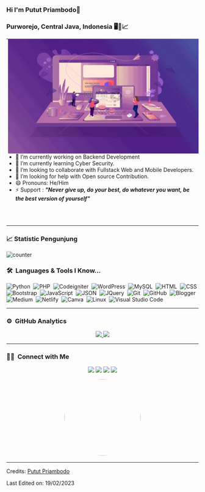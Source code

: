 ### Hi I'm Putut Priambodo👋
### Purworejo, Central Java, Indonesia 🖥️🪪📈

<img align="right" src="https://github.com/PututDev/PututDev/blob/master/vizualization.gif" width="500" height="300" style="transform: rotateY(180deg);" />

---

- 🔭 I’m currently working on Backend Development
- 🌱 I’m currently learning Cyber Security.
- 👯 I’m looking to collaborate with Fullstack Web and Mobile Developers.
- 🤔 I’m looking for help with Open source Contribution.
- 😄 Pronouns: He/Him
- ⚡ Support : <b><i>"Never give up, do your best, do whatever you want, be the best version of yourself"</i></b>

<br/><br/>

---

### 📈 Statistic Pengunjung

![counter](https://count.getloli.com/get/@pututdev-github-readme?theme=rule34)

### 🛠 &nbsp;Languages & Tools I Know...

![Python](https://img.shields.io/badge/-Python-05122A?style=flat&logo=python)&nbsp;
![PHP](https://img.shields.io/badge/-PHP-05122A?style=flat&logo=php)&nbsp;
![Codeigniter](https://img.shields.io/badge/-Codeigniter-05122A?style=flat&logo=codeigniter)&nbsp;
![WordPress](https://img.shields.io/badge/-WordPress-blue?style=flat&logo=wordpress)&nbsp;
![MySQL](https://img.shields.io/badge/-MySQL-05122A?style=flat&logo=mysql)&nbsp;
![HTML](https://img.shields.io/badge/-HTML-05122A?style=flat&logo=HTML5)&nbsp;
![CSS](https://img.shields.io/badge/-CSS-05122A?style=flat&logo=CSS3&logoColor=1572B6)&nbsp;
![Bootstrap](https://img.shields.io/badge/-Bootstrap-05122A?style=flat&logo=bootstrap&logoColor=563D7C)&nbsp;
![JavaScript](https://img.shields.io/badge/-JavaScript-05122A?style=flat&logo=javascript)&nbsp;
![JSON](https://img.shields.io/badge/-JSON-02569B?style=flat&logo=json)&nbsp;
![JQuery](https://img.shields.io/badge/-JQuery-blue?style=flat&logo=jquery)&nbsp;
![Git](https://img.shields.io/badge/-Git-05122A?style=flat&logo=git)&nbsp;
![GitHub](https://img.shields.io/badge/-GitHub-05122A?style=flat&logo=github)&nbsp;
![Blogger](https://img.shields.io/badge/Blogger-FF5722?style=flat&logo=blogger&logoColor=white)&nbsp;
![Medium](https://img.shields.io/badge/Medium-12100E?style=flat&logo=medium&logoColor=white)&nbsp;
![Netlify](https://img.shields.io/badge/Netlify-00C7B7?style=flat&logo=netlify&logoColor=white)&nbsp;
![Canva](https://img.shields.io/badge/Canva-%2300C4CC.svg?&style=flat&logo=Canva&logoColor=white)&nbsp;
![Linux](https://img.shields.io/badge/Linux-FCC624?style=flat&logo=linux&logoColor=black)&nbsp;
![Visual Studio Code](https://img.shields.io/badge/-Visual%20Studio%20Code-05122A?style=flat&logo=visual-studio-code&logoColor=007ACC)&nbsp;

---

### ⚙️ &nbsp;GitHub Analytics

<p align="center">
<a href="https://github.com/PututDev">
  <img height="180em" src="https://github-readme-stats-eight-theta.vercel.app/api?username=pututdev&show_icons=true&theme=algolia&include_all_commits=true&count_private=true"/>
  <img height="180em" src="https://github-readme-stats-eight-theta.vercel.app/api/top-langs/?username=pututdev&layout=compact&langs_count=8&theme=algolia"/>
</a>
</p>

---



### 🤝🏻 &nbsp;Connect with Me

<p align="center">
<a href="https://cyberprogrammingcenter.blogspot.com/"><img src="https://img.shields.io/badge/-pututdev.my.id-3423A6?style=flat&logo=Google-Chrome&logoColor=white"/></a>
<a href="https://www.linkedin.com/in/putut-priambodo-19b739225/"><img src="https://img.shields.io/badge/-Putut%20Priambodo-0077B5?style=flat&logo=Linkedin&logoColor=white"/></a>
<a href="https://www.instagram.com/pututdev/"><img src="https://img.shields.io/badge/-@pututdev-E4405F?style=flat&logo=Instagram&logoColor=white"/></a>
<a href="https://pututdev.netlify.app/"><img src="https://img.shields.io/badge/-Netlify Apps-1877F2?style=flat&logo=netlify&logoColor=white"/></a>
</p>

<p align="center"><img src="https://i.top4top.io/p_2717y9pfu1.png" width="200px" height="200px" style="border-radius: 100px;"></p>

-----
Credits: [Putut Priambodo](https://github.com/PututDev)

Last Edited on: 19/02/2023
